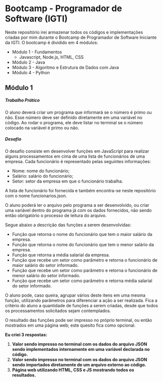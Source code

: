 # Bootcamp - Programador de Software (IGTI)

Neste repositório irei armazenar todos os códigos e implementações criadas por mim durante o Bootcamp de Programador de Software Iniciante da IGTI. O bootcamp é dividido em 4 módulos:

- Módulo 1 - Fundamentos
  - Javascript, Node.js, HTML, CSS
- Módulo 2 - Java
- Módulo 3 - Algoritmo e Estrutura de Dados com Java
- Módulo 4 - Python

## Módulo 1

##### Trabalho Prático

O aluno deverá criar um programa que informará se o número é primo ou não. Esse número deve ser definido diretamente em uma variável no código. Ao rodar o programa, ele deve listar no terminal se o número colocado na variável é primo ou não.

##### Desafio

O desafio consiste em desenvolver funções em JavaScript para realizar alguns processamentos em cima de uma lista de funcionários de uma empresa. Cada funcionário é representado pelas seguintes informações:

- Nome: nome do funcionário;
- Salário: salário do funcionário;
- Setor: setor da empresa em que o funcionário trabalha.

A lista de funcionário foi fornecida e também encontra-se neste repositório com o nome funcionarios.json.

O aluno poderá ler o arquivo pelo programa a ser desenvolvido, ou criar uma variável dentro do programa já com os dados fornecidos, não sendo então obrigatório o processo de leitura do arquivo.

Segue abaixo a descrição das funções a serem desenvolvidas:

- Função que retorna o nome do funcionário que tem o maior salário da empresa.
- Função que retorna o nome do funcionário que tem o menor salário da empresa.
- Função que retorna a média salarial da empresa.
- Função que recebe um setor como parâmetro e retorna o funcionário de maior salário do setor informado.
- Função que recebe um setor como parâmetro e retorna o funcionário de menor salário do setor informado.
- Função que recebe um setor como parâmetro e retorna média salarial do setor informado.

O aluno pode, caso queira, agrupar vários deste itens em uma mesma função, utilizando parâmetros para diferenciar a ação a ser realizada. Fica a critério do aluno a quantidade de funções a serem criadas, desde que todos os processamentos solicitados sejam contemplados.

O resultado das funções pode ser impresso no próprio terminal, ou então mostrados em uma página web; este quesito fica como opcional.

**Eu criei 3 respostas:**

1. **Valor sendo impresso no terminal com os dados do arquivo JSON sendo implementados internamente em uma variável declarada no código.**
2. **Valor sendo impresso no terminal com os dados do arquivo JSON sendo importados diretamente de um arquivo externo ao código.**
3. **Página web utilizando HTML, CSS e JS mostrando todos os resultados.**



